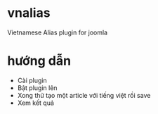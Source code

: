 # vnalias
Vietnamese Alias plugin for joomla

# hướng dẫn
- Cài plugin
- Bật plugin lên
- Xong thử tạo một article với tiếng việt rồi save
- Xem kết quả
